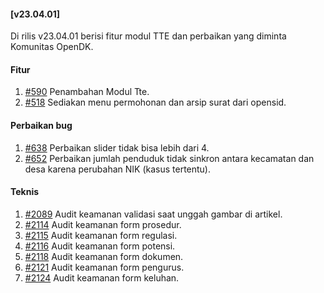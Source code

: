 #### [v23.04.01]

Di rilis v23.04.01 berisi fitur modul TTE dan perbaikan yang diminta Komunitas OpenDK.

#### Fitur
1. [#590](https://github.com/OpenSID/OpenDK/pull/590) Penambahan Modul Tte.
2. [#518](https://github.com/OpenSID/OpenDK/pull/518) Sediakan menu permohonan dan arsip surat dari opensid.

#### Perbaikan bug

1. [#638](https://github.com/OpenSID/OpenDK/issues/638) Perbaikan slider tidak bisa lebih dari 4.
2. [#652](https://github.com/OpenSID/OpenDK/issues/652) Perbaikan jumlah penduduk tidak sinkron antara kecamatan dan desa karena perubahan NIK (kasus tertentu).

#### Teknis

1. [#2089](https://github.com/OpenSID/premium/issues/2089) Audit keamanan validasi saat unggah gambar di artikel.
2. [#2114](https://github.com/OpenSID/premium/issues/2114) Audit keamanan form prosedur.
3. [#2115](https://github.com/OpenSID/premium/issues/2115) Audit keamanan form regulasi.
4. [#2116](https://github.com/OpenSID/premium/issues/2116) Audit keamanan form potensi.
5. [#2118](https://github.com/OpenSID/premium/issues/2118) Audit keamanan form dokumen.
6. [#2121](https://github.com/OpenSID/premium/issues/2121) Audit keamanan form pengurus.
7. [#2124](https://github.com/OpenSID/premium/issues/2124) Audit keamanan form keluhan.